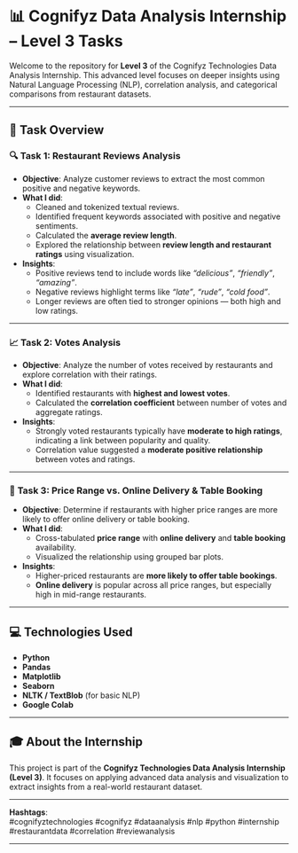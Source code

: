 # 📊 Cognifyz Data Analysis Internship – Level 3 Tasks

Welcome to the repository for **Level 3** of the Cognifyz Technologies Data Analysis Internship. This advanced level focuses on deeper insights using Natural Language Processing (NLP), correlation analysis, and categorical comparisons from restaurant datasets.

---

## 🧪 Task Overview

### 🔍 **Task 1: Restaurant Reviews Analysis**
- **Objective**: Analyze customer reviews to extract the most common positive and negative keywords.
- **What I did**:
  - Cleaned and tokenized textual reviews.
  - Identified frequent keywords associated with positive and negative sentiments.
  - Calculated the **average review length**.
  - Explored the relationship between **review length and restaurant ratings** using visualization.
- **Insights**:
  - Positive reviews tend to include words like *“delicious”*, *“friendly”*, *“amazing”*.
  - Negative reviews highlight terms like *“late”*, *“rude”*, *“cold food”*.
  - Longer reviews are often tied to stronger opinions — both high and low ratings.

---

### 📈 **Task 2: Votes Analysis**
- **Objective**: Analyze the number of votes received by restaurants and explore correlation with their ratings.
- **What I did**:
  - Identified restaurants with **highest and lowest votes**.
  - Calculated the **correlation coefficient** between number of votes and aggregate ratings.
- **Insights**:
  - Strongly voted restaurants typically have **moderate to high ratings**, indicating a link between popularity and quality.
  - Correlation value suggested a **moderate positive relationship** between votes and ratings.

---

### 🧾 **Task 3: Price Range vs. Online Delivery & Table Booking**
- **Objective**: Determine if restaurants with higher price ranges are more likely to offer online delivery or table booking.
- **What I did**:
  - Cross-tabulated **price range** with **online delivery** and **table booking** availability.
  - Visualized the relationship using grouped bar plots.
- **Insights**:
  - Higher-priced restaurants are **more likely to offer table bookings**.
  - **Online delivery** is popular across all price ranges, but especially high in mid-range restaurants.

---

## 💻 Technologies Used
- **Python**
- **Pandas**
- **Matplotlib**
- **Seaborn**
- **NLTK / TextBlob** (for basic NLP)
- **Google Colab**

---

## 🎓 About the Internship
This project is part of the **Cognifyz Technologies Data Analysis Internship (Level 3)**. It focuses on applying advanced data analysis and visualization to extract insights from a real-world restaurant dataset.

---


**Hashtags**:  
#cognifyztechnologies #cognifyz #dataanalysis #nlp #python #internship #restaurantdata #correlation #reviewanalysis

---
